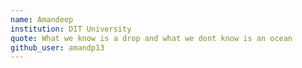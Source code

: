 ```yaml
---
name: Amandeep
institution: DIT University 
quote: What we know is a drop and what we dont know is an ocean
github_user: amandp13
---
```

